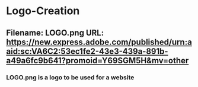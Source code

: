 # Logo-Creation
## Filename: LOGO.png URL: https://new.express.adobe.com/published/urn:aaid:sc:VA6C2:53ec1fe2-43e3-439a-891b-a49a6fc9b641?promoid=Y69SGM5H&mv=other 
### LOGO.png is a logo to be used for a website

